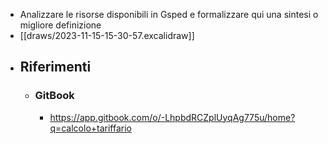 - Analizzare le risorse disponibili in Gsped e formalizzare qui una sintesi o migliore definizione
- [[draws/2023-11-15-15-30-57.excalidraw]]
- ## Riferimenti
	- ### GitBook
		- https://app.gitbook.com/o/-LhpbdRCZplUyqAg775u/home?q=calcolo+tariffario